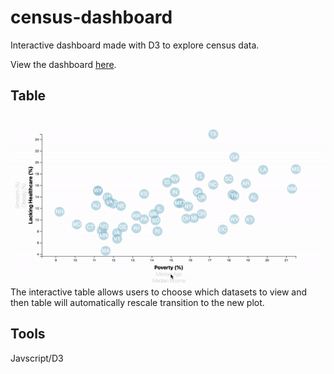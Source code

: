 # census-dashboard
Interactive dashboard made with D3 to explore census data. 

View the dashboard [here](https://mvhaynes.github.io/census-dashboard/). 

## Table
![gif](images/screenrecording.gif)<br>
The interactive table allows users to choose which datasets to view and then table will automatically rescale transition to the new plot. 

## Tools
Javscript/D3